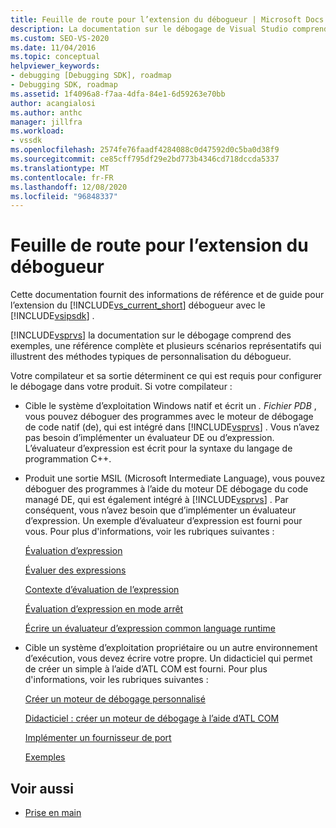 ```yaml
---
title: Feuille de route pour l’extension du débogueur | Microsoft Docs
description: La documentation sur le débogage de Visual Studio comprend des exemples, une référence et plusieurs scénarios qui illustrent des méthodes typiques pour personnaliser le débogueur.
ms.custom: SEO-VS-2020
ms.date: 11/04/2016
ms.topic: conceptual
helpviewer_keywords:
- debugging [Debugging SDK], roadmap
- Debugging SDK, roadmap
ms.assetid: 1f4096a8-f7aa-4dfa-84e1-6d59263e70bb
author: acangialosi
ms.author: anthc
manager: jillfra
ms.workload:
- vssdk
ms.openlocfilehash: 2574fe76faadf4284088c0d47592d0c5ba0d38f9
ms.sourcegitcommit: ce85cff795df29e2bd773b4346cd718dccda5337
ms.translationtype: MT
ms.contentlocale: fr-FR
ms.lasthandoff: 12/08/2020
ms.locfileid: "96848337"
---
```

# <a name="roadmap-for-extending-the-debugger"></a>Feuille de route pour l’extension du débogueur
Cette documentation fournit des informations de référence et de guide pour l’extension du [!INCLUDE[vs_current_short](../../code-quality/includes/vs_current_short_md.md)] débogueur avec le [!INCLUDE[vsipsdk](../../extensibility/includes/vsipsdk_md.md)] .

 [!INCLUDE[vsprvs](../../code-quality/includes/vsprvs_md.md)] la documentation sur le débogage comprend des exemples, une référence complète et plusieurs scénarios représentatifs qui illustrent des méthodes typiques de personnalisation du débogueur.

 Votre compilateur et sa sortie déterminent ce qui est requis pour configurer le débogage dans votre produit. Si votre compilateur :

- Cible le système d’exploitation Windows natif et écrit un *. Fichier PDB* , vous pouvez déboguer des programmes avec le moteur de débogage de code natif (de), qui est intégré dans [!INCLUDE[vsprvs](../../code-quality/includes/vsprvs_md.md)] . Vous n’avez pas besoin d’implémenter un évaluateur DE ou d’expression. L’évaluateur d’expression est écrit pour la syntaxe du langage de programmation C++.

- Produit une sortie MSIL (Microsoft Intermediate Language), vous pouvez déboguer des programmes à l’aide du moteur DE débogage du code managé DE, qui est également intégré à [!INCLUDE[vsprvs](../../code-quality/includes/vsprvs_md.md)] . Par conséquent, vous n’avez besoin que d’implémenter un évaluateur d’expression. Un exemple d’évaluateur d’expression est fourni pour vous. Pour plus d'informations, voir les rubriques suivantes :

   [Évaluation d’expression](../../extensibility/debugger/expression-evaluation-visual-studio-debugging-sdk.md)

   [Évaluer des expressions](../../extensibility/debugger/evaluating-expressions.md)

   [Contexte d’évaluation de l’expression](../../extensibility/debugger/expression-evaluation-context.md)

   [Évaluation d’expression en mode arrêt](../../extensibility/debugger/expression-evaluation-in-break-mode.md)

   [Écrire un évaluateur d’expression common language runtime](../../extensibility/debugger/writing-a-common-language-runtime-expression-evaluator.md)

- Cible un système d’exploitation propriétaire ou un autre environnement d’exécution, vous devez écrire votre propre. Un didacticiel qui permet de créer un simple à l’aide d’ATL COM est fourni. Pour plus d'informations, voir les rubriques suivantes :

   [Créer un moteur de débogage personnalisé](../../extensibility/debugger/creating-a-custom-debug-engine.md)

   [Didacticiel : créer un moteur de débogage à l’aide d’ATL COM](/previous-versions/bb147024(v=vs.90))

   [Implémenter un fournisseur de port](../../extensibility/debugger/implementing-a-port-supplier.md)

   [Exemples](../../extensibility/debugger/visual-studio-debugging-samples.md)

## <a name="see-also"></a>Voir aussi
- [Prise en main](../../extensibility/debugger/getting-started-with-debugger-extensibility.md)